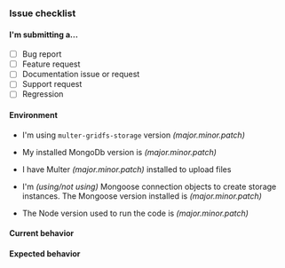 ### Issue checklist

<!--
Thank you for taking the time to improve this library.

Please include all requested information to save time and help you get a quick solution for your problem. 
-->

#### I'm submitting a...
<!-- Select only one of the following by adding a "x" -->

- [ ] Bug report
- [ ] Feature request
- [ ] Documentation issue or request
- [ ] Support request
- [ ] Regression

<!-- Please select the one that fits more closely the help you want to receive. If you select more than one it is very likely that you issue is closed -->

#### Environment

<!-- 
If your issue request is a bug, regression or support include the environment where you run your code so we can reproduce it. 

Replace *(major.minor.patch)* with your installed version number of each module, eg: "I'm using `multer-gridfs-storage` version 3.1.4"

For documentation and new features remove the environment block because it doesn't apply to your case and focus on the behavior part below.
-->

- I'm using `multer-gridfs-storage` version *(major.minor.patch)*

- My installed MongoDb version is *(major.minor.patch)*

- I have Multer *(major.minor.patch)* installed to upload files

<!-- In case it is relevant, also include the following information otherwise remove the text-->

- I'm *(using/not using)* Mongoose connection objects to create storage instances. The Mongoose version installed is *(major.minor.patch)*

- The Node version used to run the code is *(major.minor.patch)*

#### Current behavior
<!-- Describe the problem. Include source code examples where the problem can be verified -->


#### Expected behavior
<!-- What result did you expected. Include it if the described problem is not explicit enough -->

